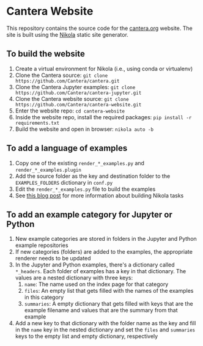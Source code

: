# Cantera Website

This repository contains the source code for the [cantera.org](https://cantera.org) website. The
site is built using the [Nikola](https://getnikola.com) static site generator.

## To build the website

1. Create a virtual environment for Nikola (i.e., using conda or virtualenv)
2. Clone the Cantera source: `git clone https://github.com/Cantera/cantera.git`
3. Clone the Cantera Jupyter examples: `git clone https://github.com/Cantera/cantera-jupyter.git`
4. Clone the Cantera website source: `git clone https://github.com/Cantera/cantera-website.git`
5. Enter the website repo: `cd cantera-website`
6. Inside the website repo, install the required packages: `pip install -r requirements.txt`
7. Build the website and open in browser: `nikola auto -b`

## To add a language of examples

1. Copy one of the existing `render_*_examples.py` and `render_*_examples.plugin`
2. Add the source folder as the key and destination folder to the `EXAMPLES_FOLDERS` dictionary in `conf.py`
3. Edit the `render_*_examples.py` file to build the examples
4. See [this blog post](https://bryanwweber.com/writing/personal/2018/12/22/writing-task-plugins-for-nikola/) for more information about building Nikola tasks

## To add an example category for Jupyter or Python

1. New example categories are stored in folders in the Jupyter and Python example repositories
2. If new categories (folders) are added to the examples, the appropriate renderer needs to be updated
3. In the Jupyter and Python examples, there's a dictionary called `*_headers`. Each folder of examples has a key in that dictionary. The values are a nested dictionary with three keys:
   1. `name`: The name used on the index page for that category
   2. `files`: An empty list that gets filled with the names of the examples in this category
   3. `summaries`: A empty dictionary that gets filled with keys that are the example filename and values that are the summary from that example
4. Add a new key to that dictionary with the folder name as the key and fill in the `name` key in the nested dictionary and set the `files` and `summaries` keys to the empty list and empty dictionary, respectively
